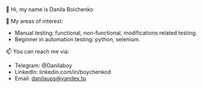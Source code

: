 👋 Hi, my name is Danila Boichenko

:eyes: My areas of interest:

* Manual testing: functional, non-functional, modifications related testing.
* Beginner in automation testing: python, selenium.

:mailbox: You can reach me via:

* Telegram: @Danilaboy 
* LinkedIn: linkedin.com/in/boychenkod
* Email: danilaups@yandex.tu


